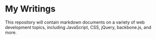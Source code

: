 My Writings
========
This repository will contain markdown documents on a variety of web development topics, including JavaScript, CSS, jQuery, backbone.js, and more.